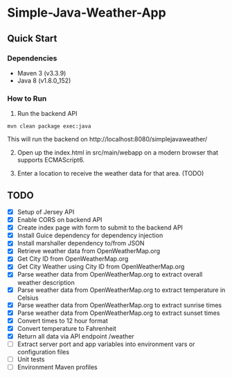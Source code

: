 # Simple-Java-Weather-App

## Quick Start

### Dependencies

- Maven 3 (v3.3.9)
- Java 8 (v1.8.0_152)

### How to Run

1. Run the backend API

`mvn clean package exec:java`

This will run the backend on http://localhost:8080/simplejavaweather/ 

2. Open up the index.html in src/main/webapp on a modern browser that supports ECMAScript6.

3. Enter a location to receive the weather data for that area. (TODO)


## TODO

- [x] Setup of Jersey API
- [x] Enable CORS on backend API
- [x] Create index page with form to submit to the backend API
- [x] Install Guice dependency for dependency injection
- [x] Install marshaller dependency to/from JSON
- [x] Retrieve weather data from OpenWeatherMap.org
- [x] Get City ID from OpenWeatherMap.org
- [x] Get City Weather using City ID from OpenWeatherMap.org
- [x] Parse weather data from OpenWeatherMap.org to extract overall weather description
- [x] Parse weather data from OpenWeatherMap.org to extract temperature in Celsius
- [x] Parse weather data from OpenWeatherMap.org to extract sunrise times
- [x] Parse weather data from OpenWeatherMap.org to extract sunset times
- [x] Convert times to 12 hour format
- [x] Convert temperature to Fahrenheit
- [x] Return all data via API endpoint /weather
- [ ] Extract server port and app variables into environment vars or configuration files
- [ ] Unit tests
- [ ] Environment Maven profiles
